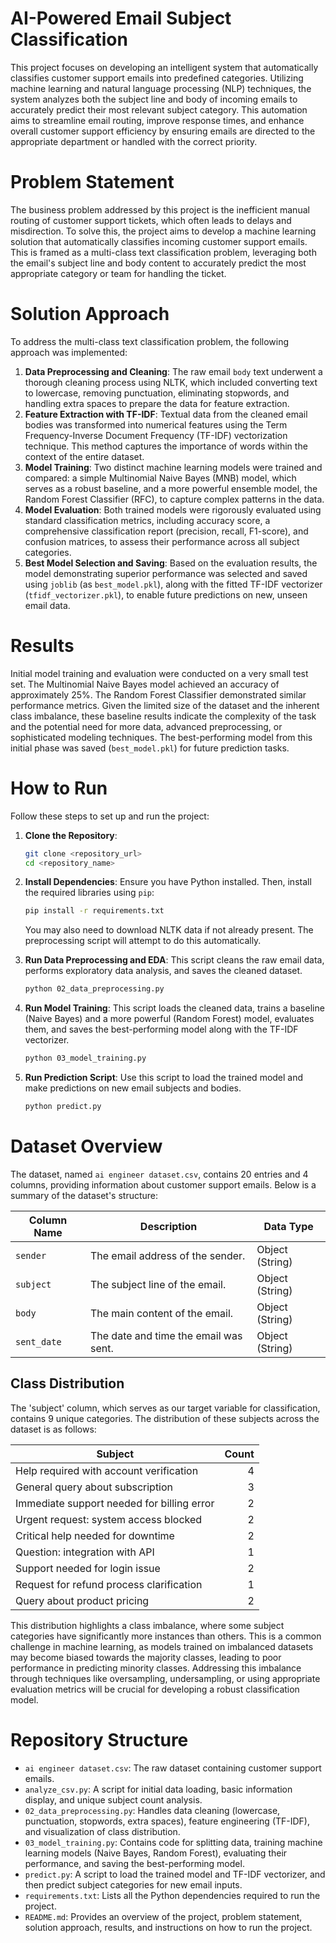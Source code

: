 # AI-Powered Email Subject Classification

This project focuses on developing an intelligent system that automatically classifies customer support emails into predefined categories. Utilizing machine learning and natural language processing (NLP) techniques, the system analyzes both the subject line and body of incoming emails to accurately predict their most relevant subject category. This automation aims to streamline email routing, improve response times, and enhance overall customer support efficiency by ensuring emails are directed to the appropriate department or handled with the correct priority.

# Problem Statement

The business problem addressed by this project is the inefficient manual routing of customer support tickets, which often leads to delays and misdirection. To solve this, the project aims to develop a machine learning solution that automatically classifies incoming customer support emails. This is framed as a multi-class text classification problem, leveraging both the email's subject line and body content to accurately predict the most appropriate category or team for handling the ticket.

# Solution Approach

To address the multi-class text classification problem, the following approach was implemented:

1.  **Data Preprocessing and Cleaning**: The raw email `body` text underwent a thorough cleaning process using NLTK, which included converting text to lowercase, removing punctuation, eliminating stopwords, and handling extra spaces to prepare the data for feature extraction.
2.  **Feature Extraction with TF-IDF**: Textual data from the cleaned email bodies was transformed into numerical features using the Term Frequency-Inverse Document Frequency (TF-IDF) vectorization technique. This method captures the importance of words within the context of the entire dataset.
3.  **Model Training**: Two distinct machine learning models were trained and compared: a simple Multinomial Naive Bayes (MNB) model, which serves as a robust baseline, and a more powerful ensemble model, the Random Forest Classifier (RFC), to capture complex patterns in the data.
4.  **Model Evaluation**: Both trained models were rigorously evaluated using standard classification metrics, including accuracy score, a comprehensive classification report (precision, recall, F1-score), and confusion matrices, to assess their performance across all subject categories.
5.  **Best Model Selection and Saving**: Based on the evaluation results, the model demonstrating superior performance was selected and saved using `joblib` (as `best_model.pkl`), along with the fitted TF-IDF vectorizer (`tfidf_vectorizer.pkl`), to enable future predictions on new, unseen email data.

# Results

Initial model training and evaluation were conducted on a very small test set. The Multinomial Naive Bayes model achieved an accuracy of approximately 25%. The Random Forest Classifier demonstrated similar performance metrics. Given the limited size of the dataset and the inherent class imbalance, these baseline results indicate the complexity of the task and the potential need for more data, advanced preprocessing, or sophisticated modeling techniques. The best-performing model from this initial phase was saved (`best_model.pkl`) for future prediction tasks.

# How to Run

Follow these steps to set up and run the project:

1.  **Clone the Repository**:
    ```bash
    git clone <repository_url>
    cd <repository_name>
    ```

2.  **Install Dependencies**:
    Ensure you have Python installed. Then, install the required libraries using `pip`:
    ```bash
    pip install -r requirements.txt
    ```
    You may also need to download NLTK data if not already present. The preprocessing script will attempt to do this automatically.

3.  **Run Data Preprocessing and EDA**:
    This script cleans the raw email data, performs exploratory data analysis, and saves the cleaned dataset.
    ```bash
    python 02_data_preprocessing.py
    ```

4.  **Run Model Training**:
    This script loads the cleaned data, trains a baseline (Naive Bayes) and a more powerful (Random Forest) model, evaluates them, and saves the best-performing model along with the TF-IDF vectorizer.
    ```bash
    python 03_model_training.py
    ```

5.  **Run Prediction Script**:
    Use this script to load the trained model and make predictions on new email subjects and bodies.
    ```bash
    python predict.py
    ```

# Dataset Overview

The dataset, named `ai engineer dataset.csv`, contains 20 entries and 4 columns, providing information about customer support emails. Below is a summary of the dataset's structure:

| Column Name | Description | Data Type |
|---|---|---|
| `sender` | The email address of the sender. | Object (String) |
| `subject` | The subject line of the email. | Object (String) |
| `body` | The main content of the email. | Object (String) |
| `sent_date` | The date and time the email was sent. | Object (String) |

## Class Distribution

The 'subject' column, which serves as our target variable for classification, contains 9 unique categories. The distribution of these subjects across the dataset is as follows:

| Subject | Count |
|---|---:|
| Help required with account verification | 4 |
| General query about subscription | 3 |
| Immediate support needed for billing error | 2 |
| Urgent request: system access blocked | 2 |
| Critical help needed for downtime | 2 |
| Question: integration with API | 1 |
| Support needed for login issue | 2 |
| Request for refund process clarification | 1 |
| Query about product pricing | 2 |

This distribution highlights a class imbalance, where some subject categories have significantly more instances than others. This is a common challenge in machine learning, as models trained on imbalanced datasets may become biased towards the majority classes, leading to poor performance in predicting minority classes. Addressing this imbalance through techniques like oversampling, undersampling, or using appropriate evaluation metrics will be crucial for developing a robust classification model.

# Repository Structure

-   `ai engineer dataset.csv`: The raw dataset containing customer support emails.
-   `analyze_csv.py`: A script for initial data loading, basic information display, and unique subject count analysis.
-   `02_data_preprocessing.py`: Handles data cleaning (lowercase, punctuation, stopwords, extra spaces), feature engineering (TF-IDF), and visualization of class distribution.
-   `03_model_training.py`: Contains code for splitting data, training machine learning models (Naive Bayes, Random Forest), evaluating their performance, and saving the best-performing model.
-   `predict.py`: A script to load the trained model and TF-IDF vectorizer, and then predict subject categories for new email inputs.
-   `requirements.txt`: Lists all the Python dependencies required to run the project.
-   `README.md`: Provides an overview of the project, problem statement, solution approach, results, and instructions on how to run the project.
